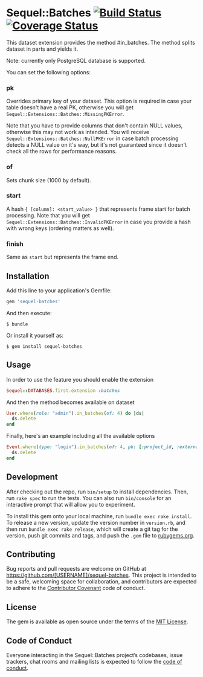 # Sequel::Batches [![Build Status](https://travis-ci.org/umbrellio/sequel-batches.svg?branch=master)](https://travis-ci.org/umbrellio/sequel-batches) [![Coverage Status](https://coveralls.io/repos/github/umbrellio/sequel-batches/badge.svg?branch=master)](https://coveralls.io/github/umbrellio/sequel-batches?branch=master)

This dataset extension provides the method #in_batches. The method splits dataset in parts and yields it.

Note: currently only PostgreSQL database is supported.

You can set the following options:

### pk
Overrides primary key of your dataset. This option is required in case your table doesn't have a real PK, otherwise you will get `Sequel::Extensions::Batches::MissingPKError`.

Note that you have to provide columns that don't contain NULL values, otherwise this may not work as intended. You will receive `Sequel::Extensions::Batches::NullPKError` in case batch processing detects a NULL value on it's way, but it's not guaranteed since it doesn't check all the rows for performance reasons.

### of
Sets chunk size (1000 by default).

### start
A hash `{ [column]: <start_value> }` that represents frame start for batch processing. Note that you will get `Sequel::Extensions::Batches::InvalidPKError` in case you provide a hash with wrong keys (ordering matters as well).

### finish
Same as `start` but represents the frame end.

## Installation

Add this line to your application's Gemfile:

```ruby
gem 'sequel-batches'
```

And then execute:

    $ bundle

Or install it yourself as:

    $ gem install sequel-batches

## Usage

In order to use the feature you should enable the extension

```ruby
Sequel::DATABASES.first.extension :batches
```

And then the method becomes available on dataset

```ruby
User.where(role: "admin").in_batches(of: 4) do |ds|
  ds.delete
end
```

Finally, here's an example including all the available options

```ruby
Event.where(type: "login").in_batches(of: 4, pk: [:project_id, :external_user_id], start: { project_id: 2, external_user_id: 3 }, finish: { project_id: 5, external_user_id: 70 }) do |ds|
  ds.delete
end
```

## Development

After checking out the repo, run `bin/setup` to install dependencies. Then, run `rake spec` to run the tests. You can also run `bin/console` for an interactive prompt that will allow you to experiment.

To install this gem onto your local machine, run `bundle exec rake install`. To release a new version, update the version number in `version.rb`, and then run `bundle exec rake release`, which will create a git tag for the version, push git commits and tags, and push the `.gem` file to [rubygems.org](https://rubygems.org).

## Contributing

Bug reports and pull requests are welcome on GitHub at https://github.com/[USERNAME]/sequel-batches. This project is intended to be a safe, welcoming space for collaboration, and contributors are expected to adhere to the [Contributor Covenant](http://contributor-covenant.org) code of conduct.

## License

The gem is available as open source under the terms of the [MIT License](https://opensource.org/licenses/MIT).

## Code of Conduct

Everyone interacting in the Sequel::Batches project’s codebases, issue trackers, chat rooms and mailing lists is expected to follow the [code of conduct](https://github.com/[USERNAME]/sequel-batches/blob/master/CODE_OF_CONDUCT.md).
